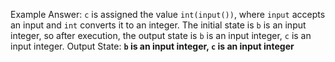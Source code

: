 Example Answer: 
`c` is assigned the value `int(input())`, where `input` accepts an input and `int` converts it to an integer. The initial state is `b` is an input integer, so after execution, the output state is `b` is an input integer, `c` is an input integer.
Output State: **`b` is an input integer, `c` is an input integer**